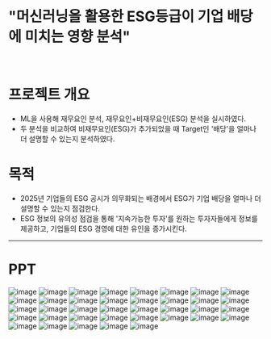 # **"머신러닝을 활용한 ESG등급이 기업 배당에 미치는 영향 분석"**
<br>



# **프로젝트 개요**
- ML을 사용해 재무요인 분석, 재무요인+비재무요인(ESG) 분석을 실시하였다.
- 두 분석을 비교하여 비재무요인(ESG)가 추가되었을 때 Target인 '배당'을 얼마나 더 설명할 수 있는지 분석하였다.



# **목적**
- 2025년 기업들의 ESG 공시가 의무화되는 배경에서 ESG가 기업 배당을 얼마나 더 설명할 수 있는지 점검한다.
- ESG 정보의 유의성 점검을 통해 '지속가능한 투자'를 원하는 투자자들에게 정보를 제공하고, 기업들의 ESG 경영에 대한 유인을 증가시킨다.



---
# **PPT**
![image](https://github.com/shoni0325/Project_1/assets/129731878/95cfe2e0-ee20-4491-a229-167971d4230e)
![image](https://github.com/shoni0325/Project_1/assets/129731878/47999e0b-9566-43e2-bbbf-7bb8aa900162)
![image](https://github.com/shoni0325/Project_1/assets/129731878/d71d7f79-b812-4a29-9b82-84d54a8fc666)
![image](https://github.com/shoni0325/Project_1/assets/129731878/c40fa30c-d0a8-4514-b06b-ea5de310e0fb)
![image](https://github.com/shoni0325/Project_1/assets/129731878/19dd1a5c-4342-40f1-9901-8efd3485bef1)
![image](https://github.com/shoni0325/Project_1/assets/129731878/60d66f76-e46c-4f06-9f3f-23c364208186)
![image](https://github.com/shoni0325/Project_1/assets/129731878/8a834d4d-6f21-432e-af6d-ccd4b251772e)
![image](https://github.com/shoni0325/Project_1/assets/129731878/c1b2e47c-cf86-437e-a4f9-1c6527898913)
![image](https://github.com/shoni0325/Project_1/assets/129731878/55d352ba-316a-4a56-8c0c-0f0568b2b218)
![image](https://github.com/shoni0325/Project_1/assets/129731878/ec4b03d1-4eee-410f-ac86-0d9799c0228d)
![image](https://github.com/shoni0325/Project_1/assets/129731878/005debf9-1b7e-46d0-ab60-d8d9b7ce691a)
![image](https://github.com/shoni0325/Project_1/assets/129731878/d1c74aa2-48c4-4d51-82ae-9b0112274b70)
![image](https://github.com/shoni0325/Project_1/assets/129731878/8394b22a-dc79-430b-ad04-a96ffe8d7ac9)
![image](https://github.com/shoni0325/Project_1/assets/129731878/36a01299-633b-4480-bc38-49b1ac160f33)
![image](https://github.com/shoni0325/Project_1/assets/129731878/0b3f4422-6376-4dd0-80bb-1359ca0b61ed)
![image](https://github.com/shoni0325/Project_1/assets/129731878/fd6a6846-e3aa-4c16-8a53-1681ffc8e9f4)
![image](https://github.com/shoni0325/Project_1/assets/129731878/66da4377-02ff-471a-9b05-e59e4d789737)
![image](https://github.com/shoni0325/Project_1/assets/129731878/d1966686-270e-4930-bc1a-e98aa0dd9d2f)
![image](https://github.com/shoni0325/Project_1/assets/129731878/401bb4c1-0e1c-427a-9fd1-1f9e3904e3d2)
![image](https://github.com/shoni0325/Project_1/assets/129731878/a73afb5e-5e97-4602-95df-3f34137511da)
![image](https://github.com/shoni0325/Project_1/assets/129731878/bd7eddef-dd11-4b93-b2e4-6239d2a2f68f)
![image](https://github.com/shoni0325/Project_1/assets/129731878/3c65c7c2-873b-4b44-94ff-d933a6341668)
![image](https://github.com/shoni0325/Project_1/assets/129731878/cb41d685-61e9-4497-9cfb-44e14482a39d)
![image](https://github.com/shoni0325/Project_1/assets/129731878/c894b5e4-27e0-425e-b5c3-8ed69604d9f8)
![image](https://github.com/shoni0325/Project_1/assets/129731878/8fd5779a-243c-4eb0-a4ec-3f90c78b5c6d)
![image](https://github.com/shoni0325/Project_1/assets/129731878/c7f52286-310e-4a44-acd4-d4b11412b764)
![image](https://github.com/shoni0325/Project_1/assets/129731878/e88c0421-b437-4504-a928-ed619997cbc9)
![image](https://github.com/shoni0325/Project_1/assets/129731878/5e40ef67-39de-4142-926b-a0ae72ee78c8)
![image](https://github.com/shoni0325/Project_1/assets/129731878/50b6fedd-f72d-4820-81f2-b497006393ab)
![image](https://github.com/shoni0325/Project_1/assets/129731878/6bfcfd38-aa5d-4e3c-ac3a-fe9039492e73)
![image](https://github.com/shoni0325/Project_1/assets/129731878/3be28a0b-98e6-4cb1-9159-de811a5ef5d9)
![image](https://github.com/shoni0325/Project_1/assets/129731878/3a77a794-eb3f-432a-82aa-f63af6f5e0a7)
![image](https://github.com/shoni0325/Project_1/assets/129731878/ac9bb9de-8d6c-421c-a53b-e8d6c52497e3)
![image](https://github.com/shoni0325/Project_1/assets/129731878/eeb99cad-a41c-41a8-9ffa-098050c7bc85)
![image](https://github.com/shoni0325/Project_1/assets/129731878/2d7b7870-a61d-4910-8222-32c2fc9221ee)
![image](https://github.com/shoni0325/Project_1/assets/129731878/d992b559-9135-482d-acd7-066149d606f3)
![image](https://github.com/shoni0325/Project_1/assets/129731878/d08d2962-10cc-4a93-9447-93aea592eeec)
